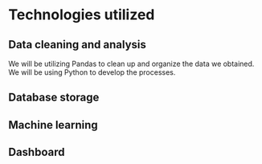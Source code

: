 # Technologies utilized
## Data cleaning and analysis
We will be utilizing Pandas to clean up and organize the data we obtained. We will be using Python to develop the processes.

## Database storage


## Machine learning


## Dashboard
